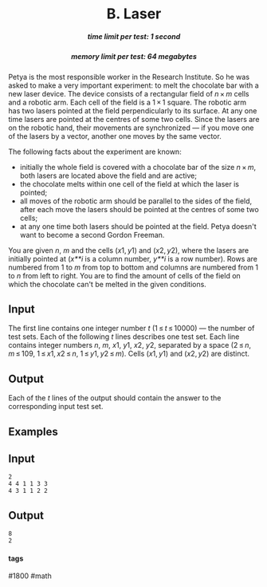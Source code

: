 <h1 style='text-align: center;'> B. Laser</h1>

<h5 style='text-align: center;'>time limit per test: 1 second</h5>
<h5 style='text-align: center;'>memory limit per test: 64 megabytes</h5>

Petya is the most responsible worker in the Research Institute. So he was asked to make a very important experiment: to melt the chocolate bar with a new laser device. The device consists of a rectangular field of *n* × *m* cells and a robotic arm. Each cell of the field is a 1 × 1 square. The robotic arm has two lasers pointed at the field perpendicularly to its surface. At any one time lasers are pointed at the centres of some two cells. Since the lasers are on the robotic hand, their movements are synchronized — if you move one of the lasers by a vector, another one moves by the same vector.

The following facts about the experiment are known: 

* initially the whole field is covered with a chocolate bar of the size *n* × *m*, both lasers are located above the field and are active;
* the chocolate melts within one cell of the field at which the laser is pointed;
* all moves of the robotic arm should be parallel to the sides of the field, after each move the lasers should be pointed at the centres of some two cells;
* at any one time both lasers should be pointed at the field. Petya doesn't want to become a second Gordon Freeman.

You are given *n*, *m* and the cells (*x*1, *y*1) and (*x*2, *y*2), where the lasers are initially pointed at (*x**i* is a column number, *y**i* is a row number). Rows are numbered from 1 to *m* from top to bottom and columns are numbered from 1 to *n* from left to right. You are to find the amount of cells of the field on which the chocolate can't be melted in the given conditions.

## Input

The first line contains one integer number *t* (1 ≤ *t* ≤ 10000) — the number of test sets. Each of the following *t* lines describes one test set. Each line contains integer numbers *n*, *m*, *x*1, *y*1, *x*2, *y*2, separated by a space (2 ≤ *n*, *m* ≤ 109, 1 ≤ *x*1, *x*2 ≤ *n*, 1 ≤ *y*1, *y*2 ≤ *m*). Cells (*x*1, *y*1) and (*x*2, *y*2) are distinct.

## Output

Each of the *t* lines of the output should contain the answer to the corresponding input test set.

## Examples

## Input


```
2  
4 4 1 1 3 3  
4 3 1 1 2 2  

```
## Output


```
8  
2  

```


#### tags 

#1800 #math 
